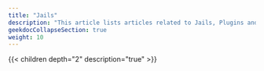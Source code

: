 ```yaml
---
title: "Jails"
description: "This article lists articles related to Jails, Plugins and Virtual Machines in TrueNAS CORE."
geekdocCollapseSection: true
weight: 10
---
```


{{< children depth="2" description="true" >}}
